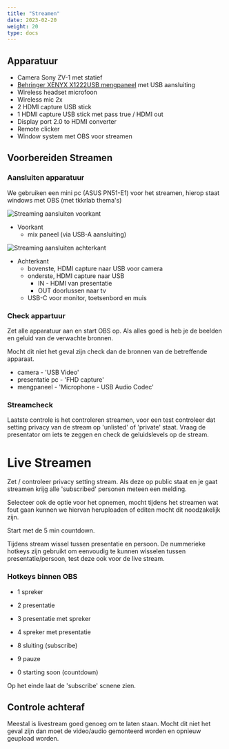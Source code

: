 ```yaml
---
title: "Streamen"
date: 2023-02-20
weight: 20
type: docs
---
```


## Apparatuur

* Camera Sony ZV-1 met statief
* [Behringer XENYX X1222USB mengpaneel](​​https://www.bax-shop.nl/analoog-mengpaneel/behringer-xenyx-x1222usb-pa-en-studio-mixer) met USB aansluiting
* Wireless headset microfoon
* Wireless mic 2x
* 2 HDMI capture USB stick
* 1 HDMI capture USB stick met pass true / HDMI out
* Display port 2.0 to HDMI converter
* Remote clicker
* Window system met OBS voor streamen


## Voorbereiden Streamen ##

### Aansluiten apparatuur ###

We gebruiken een mini pc (ASUS PN51-E1) voor het streamen, hierop staat windows met OBS (met tkkrlab thema's)


![Streaming aansluiten voorkant](/handleidingen/streaming_pc_voorkant.jpg)

* Voorkant
  * mix paneel (via USB-A aansluiting)


![Streaming aansluiten achterkant](/handleidingen/streaming_pc.jpg)

* Achterkant
  * bovenste, HDMI capture naar USB voor camera
  * onderste, HDMI capture naar USB
    * IN - HDMI van presentatie
    * OUT doorlussen naar tv
  * USB-C voor monitor, toetsenbord en muis

### Check appartuur ###

Zet alle apparatuur aan en start OBS op. Als alles goed is heb je de beelden en geluid van de verwachte bronnen.

Mocht dit niet het geval zijn check dan de bronnen van de betreffende apparaat.

* camera - 'USB Video'
* presentatie pc - 'FHD capture'
* mengpaneel - 'Microphone - USB Audio Codec'

### Streamcheck ###

Laatste controle is het controleren streamen, voor een test controleer dat setting privacy van de stream op 'unlisted' of 'private' staat. Vraag de presentator om iets te zeggen en check de geluidslevels op de stream.

# Live Streamen

Zet / controleer privacy setting stream. Als deze op public staat en je gaat streamen krijg alle 'subscribed' personen meteen een melding.

Selecteer ook de optie voor het opnemen, mocht tijdens het streamen wat fout gaan kunnen we hiervan heruploaden of editen mocht dit noodzakelijk zijn.

Start met de 5 min countdown.

Tijdens stream wissel tussen presentatie en persoon. De nummerieke hotkeys zijn gebruikt om eenvoudig te kunnen wisselen tussen presentatie/persoon, test deze ook voor de live stream.

### Hotkeys binnen OBS

- 1 spreker
- 2 presentatie
- 3 presentatie met spreker
- 4 spreker met presentatie

- 8 sluiting (subscribe)
- 9 pauze
- 0 starting soon (countdown)


Op het einde laat de 'subscribe' scnene zien.

## Controle achteraf

Meestal is livestream goed genoeg om te laten staan. Mocht dit niet het geval zijn dan moet de video/audio gemonteerd worden en opnieuw geupload worden.